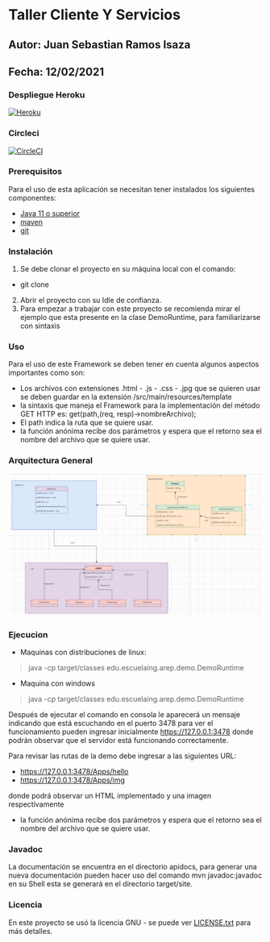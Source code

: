 # Taller Cliente Y Servicios

## Autor: Juan Sebastian Ramos Isaza

## Fecha: 12/02/2021

### Despliegue Heroku
[![Heroku](https://www.herokucdn.com/deploy/button.png)](https://blooming-cliffs-42779.herokuapp.com/)

### Circleci
[![CircleCI](https://circleci.com/gh/jsr25/Taller2Arep.svg?style=svg)](https://app.circleci.com/pipelines/github/jsr25/Taller3Arep)

### Prerequisitos
Para el uso de esta aplicación se necesitan tener instalados los siguientes componentes:

* [Java 11 o superior](https://www.oracle.com/co/java/)
* [maven](https://maven.apache.org/)
* [git](https://git-scm.com/)

### Instalación 
1. Se debe clonar el proyecto en su máquina local con el comando:
* git clone
2. Abrir el proyecto con su Idle de confianza.
3. Para empezar a trabajar con este proyecto se recomienda mirar el ejemplo que esta
   presente en la clase DemoRuntime, para familiarizarse con sintaxis

### Uso
Para el uso de este Framework se deben tener en cuenta algunos aspectos importantes como son:
* Los archivos con extensiones .html - .js - .css - .jpg que se quieren usar se deben guardar
  en la extensión /src/main/resources/template
* la sintaxis que maneja el Framework para la implementación del método GET HTTP es:
  get(path,(req, resp)->nombreArchivo);
* El path indica la ruta que se quiere usar.
* la función anónima recibe dos parámetros y espera que el retorno sea el nombre del archivo que se quiere usar.  


### Arquitectura General
![](./img/Arquitectura.PNG)


### Ejecucion
* Maquinas con distribuciones de linux:
>java -cp target/classes edu.escuelaing.arep.demo.DemoRuntime
* Maquina con windows
>java -cp target/classes edu.escuelaing.arep.demo.DemoRuntime

Después de ejecutar el comando en consola le aparecerá un mensaje indicando que está escuchando en el puerto 3478
para ver el funcionamiento pueden ingresar inicialmente https://127.0.0.1:3478 donde podrán observar que el servidor
está funcionando correctamente.

Para revisar las rutas de la demo debe ingresar a las siguientes URL:
* https://127.0.0.1:3478/Apps/hello
* https://127.0.0.1:3478/Apps/img

donde podrá observar un HTML implementado y una imagen respectivamente
* la función anónima recibe dos parámetros y espera que el retorno sea el nombre del archivo que se quiere usar.
### Javadoc
La documentación se encuentra en el directorio apidocs, para generar una nueva documentación
pueden hacer uso del comando mvn javadoc:javadoc en su Shell esta se generará en el directorio target/site.

### Licencia

En este proyecto se usó la licencia GNU - se puede ver [LICENSE.txt](LICENSE.txt) para más detalles.
